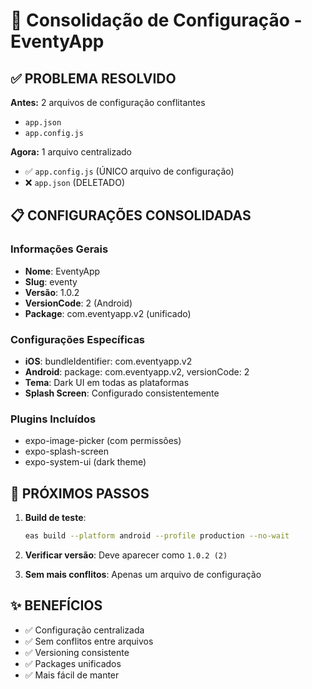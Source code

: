 # 🔧 Consolidação de Configuração - EventyApp

## ✅ PROBLEMA RESOLVIDO

**Antes:** 2 arquivos de configuração conflitantes
- `app.json` 
- `app.config.js`

**Agora:** 1 arquivo centralizado
- ✅ `app.config.js` (ÚNICO arquivo de configuração)
- ❌ `app.json` (DELETADO)

## 📋 CONFIGURAÇÕES CONSOLIDADAS

### Informações Gerais
- **Nome**: EventyApp
- **Slug**: eventy
- **Versão**: 1.0.2
- **VersionCode**: 2 (Android)
- **Package**: com.eventyapp.v2 (unificado)

### Configurações Específicas
- **iOS**: bundleIdentifier: com.eventyapp.v2
- **Android**: package: com.eventyapp.v2, versionCode: 2
- **Tema**: Dark UI em todas as plataformas
- **Splash Screen**: Configurado consistentemente

### Plugins Incluídos
- expo-image-picker (com permissões)
- expo-splash-screen
- expo-system-ui (dark theme)

## 🚀 PRÓXIMOS PASSOS

1. **Build de teste**:
   ```bash
   eas build --platform android --profile production --no-wait
   ```

2. **Verificar versão**: Deve aparecer como `1.0.2 (2)`

3. **Sem mais conflitos**: Apenas um arquivo de configuração

## ✨ BENEFÍCIOS

- ✅ Configuração centralizada
- ✅ Sem conflitos entre arquivos
- ✅ Versioning consistente
- ✅ Packages unificados
- ✅ Mais fácil de manter 